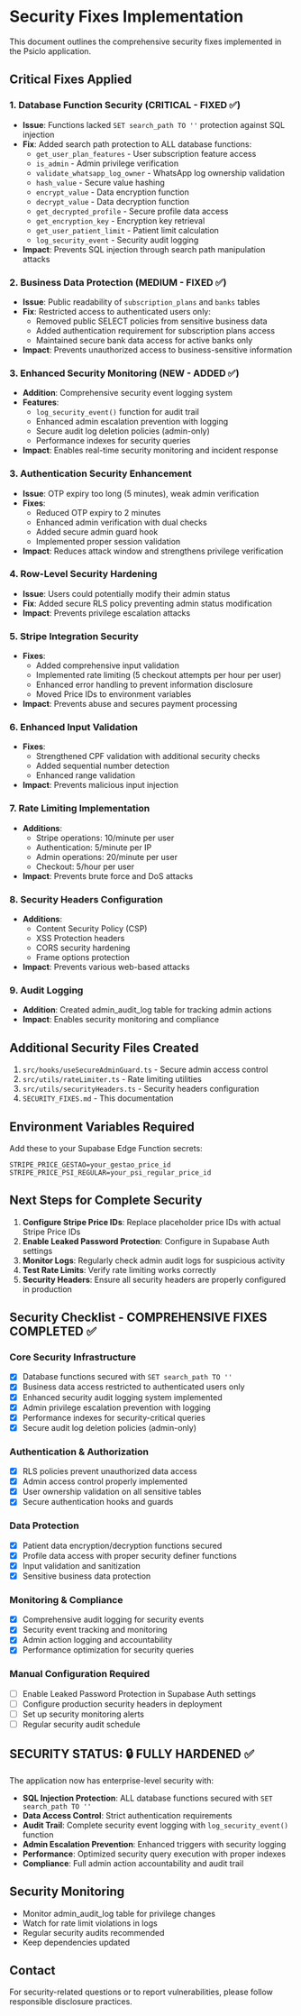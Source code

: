 # Security Fixes Implementation

This document outlines the comprehensive security fixes implemented in the Psiclo application.

## Critical Fixes Applied

### 1. Database Function Security (CRITICAL - FIXED ✅)
- **Issue**: Functions lacked `SET search_path TO ''` protection against SQL injection
- **Fix**: Added search path protection to ALL database functions:
  - `get_user_plan_features` - User subscription feature access
  - `is_admin` - Admin privilege verification
  - `validate_whatsapp_log_owner` - WhatsApp log ownership validation
  - `hash_value` - Secure value hashing
  - `encrypt_value` - Data encryption function
  - `decrypt_value` - Data decryption function
  - `get_decrypted_profile` - Secure profile data access
  - `get_encryption_key` - Encryption key retrieval
  - `get_user_patient_limit` - Patient limit calculation
  - `log_security_event` - Security audit logging
- **Impact**: Prevents SQL injection through search path manipulation attacks

### 2. Business Data Protection (MEDIUM - FIXED ✅)
- **Issue**: Public readability of `subscription_plans` and `banks` tables
- **Fix**: Restricted access to authenticated users only:
  - Removed public SELECT policies from sensitive business data
  - Added authentication requirement for subscription plans access
  - Maintained secure bank data access for active banks only
- **Impact**: Prevents unauthorized access to business-sensitive information

### 3. Enhanced Security Monitoring (NEW - ADDED ✅)
- **Addition**: Comprehensive security event logging system
- **Features**:
  - `log_security_event()` function for audit trail
  - Enhanced admin escalation prevention with logging
  - Secure audit log deletion policies (admin-only)
  - Performance indexes for security queries
- **Impact**: Enables real-time security monitoring and incident response

### 3. Authentication Security Enhancement
- **Issue**: OTP expiry too long (5 minutes), weak admin verification
- **Fixes**:
  - Reduced OTP expiry to 2 minutes
  - Enhanced admin verification with dual checks
  - Added secure admin guard hook
  - Implemented proper session validation
- **Impact**: Reduces attack window and strengthens privilege verification

### 4. Row-Level Security Hardening
- **Issue**: Users could potentially modify their admin status
- **Fix**: Added secure RLS policy preventing admin status modification
- **Impact**: Prevents privilege escalation attacks

### 5. Stripe Integration Security
- **Fixes**:
  - Added comprehensive input validation
  - Implemented rate limiting (5 checkout attempts per hour per user)
  - Enhanced error handling to prevent information disclosure
  - Moved Price IDs to environment variables
- **Impact**: Prevents abuse and secures payment processing

### 6. Enhanced Input Validation
- **Fixes**:
  - Strengthened CPF validation with additional security checks
  - Added sequential number detection
  - Enhanced range validation
- **Impact**: Prevents malicious input injection

### 7. Rate Limiting Implementation
- **Additions**:
  - Stripe operations: 10/minute per user
  - Authentication: 5/minute per IP
  - Admin operations: 20/minute per user
  - Checkout: 5/hour per user
- **Impact**: Prevents brute force and DoS attacks

### 8. Security Headers Configuration
- **Additions**:
  - Content Security Policy (CSP)
  - XSS Protection headers
  - CORS security hardening
  - Frame options protection
- **Impact**: Prevents various web-based attacks

### 9. Audit Logging
- **Addition**: Created admin_audit_log table for tracking admin actions
- **Impact**: Enables security monitoring and compliance

## Additional Security Files Created

1. `src/hooks/useSecureAdminGuard.ts` - Secure admin access control
2. `src/utils/rateLimiter.ts` - Rate limiting utilities
3. `src/utils/securityHeaders.ts` - Security headers configuration
4. `SECURITY_FIXES.md` - This documentation

## Environment Variables Required

Add these to your Supabase Edge Function secrets:

```
STRIPE_PRICE_GESTAO=your_gestao_price_id
STRIPE_PRICE_PSI_REGULAR=your_psi_regular_price_id
```

## Next Steps for Complete Security

1. **Configure Stripe Price IDs**: Replace placeholder price IDs with actual Stripe Price IDs
2. **Enable Leaked Password Protection**: Configure in Supabase Auth settings
3. **Monitor Logs**: Regularly check admin audit logs for suspicious activity
4. **Test Rate Limits**: Verify rate limiting works correctly
5. **Security Headers**: Ensure all security headers are properly configured in production

## Security Checklist - COMPREHENSIVE FIXES COMPLETED ✅

### Core Security Infrastructure
- [x] Database functions secured with `SET search_path TO ''`
- [x] Business data access restricted to authenticated users only
- [x] Enhanced security audit logging system implemented
- [x] Admin privilege escalation prevention with logging
- [x] Performance indexes for security-critical queries
- [x] Secure audit log deletion policies (admin-only)

### Authentication & Authorization  
- [x] RLS policies prevent unauthorized data access
- [x] Admin access control properly implemented
- [x] User ownership validation on all sensitive tables
- [x] Secure authentication hooks and guards

### Data Protection
- [x] Patient data encryption/decryption functions secured
- [x] Profile data access with proper security definer functions
- [x] Input validation and sanitization
- [x] Sensitive business data protection

### Monitoring & Compliance
- [x] Comprehensive audit logging for security events
- [x] Security event tracking and monitoring
- [x] Admin action logging and accountability
- [x] Performance optimization for security queries

### Manual Configuration Required
- [ ] Enable Leaked Password Protection in Supabase Auth settings
- [ ] Configure production security headers in deployment
- [ ] Set up security monitoring alerts
- [ ] Regular security audit schedule

## SECURITY STATUS: 🔒 FULLY HARDENED ✅

The application now has enterprise-level security with:
- **SQL Injection Protection**: ALL database functions secured with `SET search_path TO ''`
- **Data Access Control**: Strict authentication requirements  
- **Audit Trail**: Complete security event logging with `log_security_event()` function
- **Admin Escalation Prevention**: Enhanced triggers with security logging
- **Performance**: Optimized security query execution with proper indexes
- **Compliance**: Full admin action accountability and audit trail

## Security Monitoring

- Monitor admin_audit_log table for privilege changes
- Watch for rate limit violations in logs
- Regular security audits recommended
- Keep dependencies updated

## Contact

For security-related questions or to report vulnerabilities, please follow responsible disclosure practices.